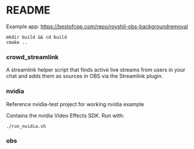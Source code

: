 # README
Example app:
https://bestofcpp.com/repo/royshil-obs-backgroundremoval

```
mkdir build && cd build
cmake ..
```

### crowd_streamlink

A streamlink helper script that finds active live streams from users in your chat and adds them as sources in OBS via the Streamlink plugin.

### nvidia

Reference nvidia-test project for working nvidia example

Contains the nvidia Video Effects SDK. Run with:
```
./run_nvidia.sh
```

### obs

